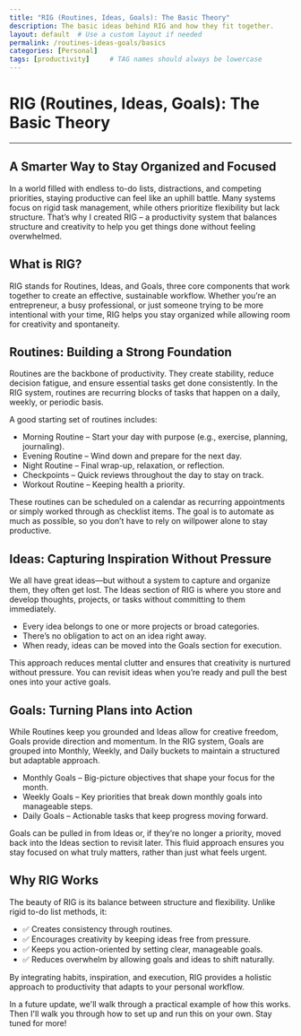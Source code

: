 ```yaml
---
title: "RIG (Routines, Ideas, Goals): The Basic Theory"
description: The basic ideas behind RIG and how they fit together.
layout: default  # Use a custom layout if needed
permalink: /routines-ideas-goals/basics
categories: [Personal]
tags: [productivity]     # TAG names should always be lowercase
---
```

# RIG (Routines, Ideas, Goals): The Basic Theory
---

## A Smarter Way to Stay Organized and Focused

In a world filled with endless to-do lists, distractions, and competing priorities, staying productive can feel like an uphill battle. Many systems focus on rigid task management, while others prioritize flexibility but lack structure. That’s why I created RIG – a productivity system that balances structure and creativity to help you get things done without feeling overwhelmed.

## What is RIG?

RIG stands for Routines, Ideas, and Goals, three core components that work together to create an effective, sustainable workflow. Whether you’re an entrepreneur, a busy professional, or just someone trying to be more intentional with your time, RIG helps you stay organized while allowing room for creativity and spontaneity.

## Routines: Building a Strong Foundation

Routines are the backbone of productivity. They create stability, reduce decision fatigue, and ensure essential tasks get done consistently. In the RIG system, routines are recurring blocks of tasks that happen on a daily, weekly, or periodic basis.

A good starting set of routines includes:

- Morning Routine – Start your day with purpose (e.g., exercise, planning, journaling).
- Evening Routine – Wind down and prepare for the next day.
- Night Routine – Final wrap-up, relaxation, or reflection.
- Checkpoints – Quick reviews throughout the day to stay on track.
- Workout Routine – Keeping health a priority.

These routines can be scheduled on a calendar as recurring appointments or simply worked through as checklist items. The goal is to automate as much as possible, so you don’t have to rely on willpower alone to stay productive.

## Ideas: Capturing Inspiration Without Pressure

We all have great ideas—but without a system to capture and organize them, they often get lost. The Ideas section of RIG is where you store and develop thoughts, projects, or tasks without committing to them immediately.

- Every idea belongs to one or more projects or broad categories.
- There’s no obligation to act on an idea right away.
- When ready, ideas can be moved into the Goals section for execution.

This approach reduces mental clutter and ensures that creativity is nurtured without pressure. You can revisit ideas when you’re ready and pull the best ones into your active goals.

## Goals: Turning Plans into Action

While Routines keep you grounded and Ideas allow for creative freedom, Goals provide direction and momentum. In the RIG system, Goals are grouped into Monthly, Weekly, and Daily buckets to maintain a structured but adaptable approach.

- Monthly Goals – Big-picture objectives that shape your focus for the month.
- Weekly Goals – Key priorities that break down monthly goals into manageable steps.
- Daily Goals – Actionable tasks that keep progress moving forward.

Goals can be pulled in from Ideas or, if they’re no longer a priority, moved back into the Ideas section to revisit later. This fluid approach ensures you stay focused on what truly matters, rather than just what feels urgent.

## Why RIG Works

The beauty of RIG is its balance between structure and flexibility. Unlike rigid to-do list methods, it:

- ✅ Creates consistency through routines.
- ✅ Encourages creativity by keeping ideas free from pressure.
- ✅ Keeps you action-oriented by setting clear, manageable goals.
- ✅ Reduces overwhelm by allowing goals and ideas to shift naturally.

By integrating habits, inspiration, and execution, RIG provides a holistic approach to productivity that adapts to your personal workflow.

In a future update, we'll walk through a practical example of how this works. Then I'll walk you through how to set up and run this on your own. Stay tuned for more!
